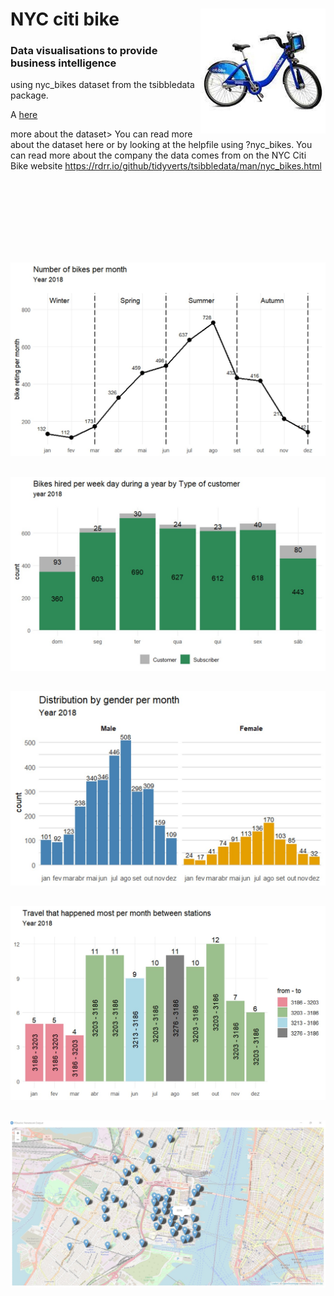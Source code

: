 # NYC citi bike <img src= "https://github.com/netojoao85/NYC_citi_bike/blob/main/images/citi_bikes.jpg" width = "200" height = "200" align = "right"/>   
### Data visualisations to provide business intelligence
 
using nyc_bikes dataset from the tsibbledata package.  

A [here](https://rdrr.io/github/tidyverts/tsibbledata/man/nyc_bikes.html) 
       
       
more about the dataset> You can read more about the dataset here or by looking at the helpfile using ?nyc_bikes. You can read more about the company the data comes from on the NYC Citi Bike website https://rdrr.io/github/tidyverts/tsibbledata/man/nyc_bikes.html

<br>
<br>
<br>
<br>
<br>
<br>
       
##
<img src= "https://github.com/netojoao85/NYC_citi_bike/blob/main/images/bikes_per_month.jpg"/>     
      
##
<img src= "https://github.com/netojoao85/NYC_citi_bike/blob/main/images/hired_per_week_day.jpg" />     

##
<img src= "https://github.com/netojoao85/NYC_citi_bike/blob/main/images/by_gender.jpg" />     

##
<img src= "https://github.com/netojoao85/NYC_citi_bike/blob/main/images/travels.jpg" />     

##
<img src= "https://github.com/netojoao85/NYC_citi_bike/blob/main/images/start_location.jpg" />     
